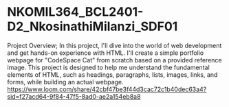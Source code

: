 # NKOMIL364_BCL2401-D2_NkosinathiMilanzi_SDF01
Project Overview; In this project, I'll dive into the world of web development and get hands-on experience with HTML. I'll create a simple portfolio webpage for "CodeSpace Cat" from scratch based on a provided reference image. This project is designed to help me understand the fundamental elements of HTML, such as headings, paragraphs, lists, images, links, and forms, while building an actual webpage.
https://www.loom.com/share/42cbf47be3f44d3cac72c1b40dec63a4?sid=f27acd64-9f84-47f5-8ad0-ae2a154eb8a8 
